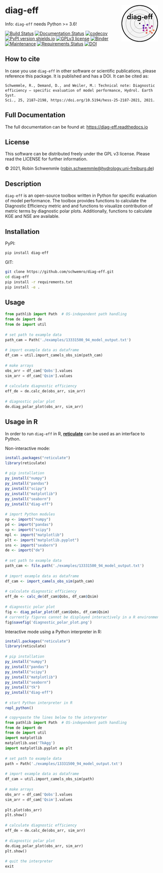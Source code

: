 # diag-eff <img src="diageff_logo.png" align="right" width="120" />

Info: `diag-eff` needs Python >= 3.6!

[![Build Status](https://travis-ci.com/schwemro/diag-eff.svg?token=xpMVcD4f5rphE6dVCxpb&branch=master)](https://travis-ci.com/schwemro/diag-eff)
[![Documentation Status](https://readthedocs.org/projects/diag-eff/badge/?version=latest)](https://diag-eff.readthedocs.io/en/latest/?badge=latest)
[![codecov](https://codecov.io/gh/schwemro/diag-eff/branch/master/graph/badge.svg?token=AmLX6d2FuR)](https://codecov.io/gh/schwemro/diag-eff)
[![PyPI version shields.io](https://img.shields.io/pypi/v/diag-eff.svg)](https://pypi.python.org/pypi/diag-eff/)
[![GPLv3 license](https://img.shields.io/badge/License-GPLv3-blue.svg)](http://perso.crans.org/besson/LICENSE.html)
[![Binder](http://mybinder.org/badge_logo.svg)](https://mybinder.org/v2/gh/schwemro/diag-eff/3a4185022087729fdcd517e705114f923701601b)
[![Maintenance](https://img.shields.io/badge/Maintained%3F-yes-green.svg)](https://GitHub.com/Naereen/StrapDown.js/graphs/commit-activity)
[![Requirements Status](https://requires.io/github/schwemro/diag-eff/requirements.svg?branch=master)](https://requires.io/github/schwemro/diag-eff/requirements/?branch=master)
[![DOI](https://zenodo.org/badge/DOI/10.5281/zenodo.4590174.svg)](https://doi.org/10.5281/zenodo.4590174)


## How to cite

In case you use `diag-eff` in other software or scientific publications,
please reference this package. It is published and has a DOI. It can be cited
as:

    Schwemmle, R., Demand, D., and Weiler, M.: Technical note: Diagnostic
    efficiency – specific evaluation of model performance, Hydrol. Earth Syst.
    Sci., 25, 2187–2198, https://doi.org/10.5194/hess-25-2187-2021, 2021. 

## Full Documentation

The full documentation can be found at: https://diag-eff.readthedocs.io

## License
This software can be distributed freely under the GPL v3 license. Please read
the LICENSE for further information.

© 2021, Robin Schwemmle (<robin.schwemmle@hydrology.uni-freiburg.de>)

## Description

`diag-eff` is an open-source toolbox written in Python for specific evaluation of
model performance. The toolbox provides functions to calculate the Diagnostic
Efficiency metric and and functions to visualize contribution of metric terms
by diagnostic polar plots. Additionally, functions to calculate KGE and NSE
are available.

## Installation
PyPI:

```bash
pip install diag-eff
```


GIT:

```bash
git clone https://github.com/schwemro/diag-eff.git
cd diag-eff
pip install -r requirements.txt
pip install -e .
```

## Usage

```python
from pathlib import Path  # OS-independent path handling
from de import de
from de import util

# set path to example data
path_cam = Path('./examples/13331500_94_model_output.txt')

# import example data as dataframe
df_cam = util.import_camels_obs_sim(path_cam)

# make arrays
obs_arr = df_cam['Qobs'].values
sim_arr = df_cam['Qsim'].values

# calculate diagnostic efficiency
eff_de = de.calc_de(obs_arr, sim_arr)

# diagnostic polar plot
de.diag_polar_plot(obs_arr, sim_arr)
```
## Usage in R

In order to run `diag-eff` in R, [**reticulate**](https://rstudio.github.io/reticulate/index.html)
can be used as an interface to Python.

Non-interactive mode:

```r
install.packages("reticulate")
library(reticulate)

# pip installation
py_install("numpy")
py_install("pandas")
py_install("scipy")
py_install("matplotlib")
py_install("seaborn")
py_install("diag-eff")

# import Python modules
np <- import("numpy")
pd <- import("pandas")
sp <- import("scipy")
mpl <- import("matplotlib")
plt <- import("matplotlib.pyplot")
sns <- import("seaborn")
de <- import("de")

# set path to example data
path_cam <- file.path('./examples/13331500_94_model_output.txt')

# import example data as dataframe
df_cam <- import_camels_obs_sim(path_cam)

# calculate diagnostic efficiency
eff_de <- calc_de(df_cam$Qobs, df_cam$Qsim)

# diagnostic polar plot
fig <- diag_polar_plot(df_cam$Qobs, df_cam$Qsim)
# currently figures cannot be displayed interactively in a R environment
fig$savefig('diagnostic_polar_plot.png')
```

Interactive mode using a Python interpreter in R:

```r
install.packages("reticulate")
library(reticulate)

# pip installation
py_install("numpy")
py_install("pandas")
py_install("scipy")
py_install("matplotlib")
py_install("seaborn")
py_install("tk")
py_install("diag-eff")

# start Python interpreter in R
repl_python()
```
```python
# copy+paste the lines below to the interpreter
from pathlib import Path  # OS-independent path handling
from de import de
from de import util
import matplotlib
matplotlib.use('TkAgg')
import matplotlib.pyplot as plt

# set path to example data
path = Path('./examples/13331500_94_model_output.txt')

# import example data as dataframe
df_cam = util.import_camels_obs_sim(path)

# make arrays
obs_arr = df_cam['Qobs'].values
sim_arr = df_cam['Qsim'].values

plt.plot(obs_arr)
plt.show()

# calculate diagnostic efficiency
eff_de = de.calc_de(obs_arr, sim_arr)

# diagnostic polar plot
de.diag_polar_plot(obs_arr, sim_arr)
plt.show()

# quit the interpreter
exit
```

